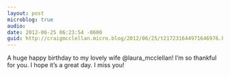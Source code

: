 ```yaml
---
layout: post
microblog: true
audio: 
date: 2012-06-25 06:23:54 -0600
guid: http://craigmcclellan.micro.blog/2012/06/25/t217231644971646976.html
---
```

A huge happy birthday to my lovely wife @laura_mcclellan! I’m so thankful for you. I hope it’s a great day. I miss you!
